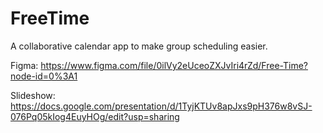 # FreeTime
A collaborative calendar app to make group scheduling easier.

Figma: https://www.figma.com/file/0ilVy2eUceoZXJvIri4rZd/Free-Time?node-id=0%3A1

Slideshow: https://docs.google.com/presentation/d/1TyjKTUv8apJxs9pH376w8vSJ-076Pq05kIog4EuyHOg/edit?usp=sharing
